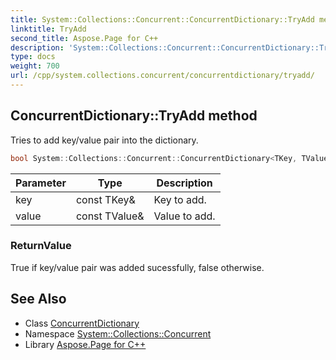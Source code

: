 ```yaml
---
title: System::Collections::Concurrent::ConcurrentDictionary::TryAdd method
linktitle: TryAdd
second_title: Aspose.Page for C++
description: 'System::Collections::Concurrent::ConcurrentDictionary::TryAdd method. Tries to add key/value pair into the dictionary in C++.'
type: docs
weight: 700
url: /cpp/system.collections.concurrent/concurrentdictionary/tryadd/
---
```

## ConcurrentDictionary::TryAdd method


Tries to add key/value pair into the dictionary.

```cpp
bool System::Collections::Concurrent::ConcurrentDictionary<TKey, TValue>::TryAdd(const TKey &key, const TValue &value)
```


| Parameter | Type | Description |
| --- | --- | --- |
| key | const TKey\& | Key to add. |
| value | const TValue\& | Value to add. |

### ReturnValue

True if key/value pair was added sucessfully, false otherwise.

## See Also

* Class [ConcurrentDictionary](../)
* Namespace [System::Collections::Concurrent](../../)
* Library [Aspose.Page for C++](../../../)
